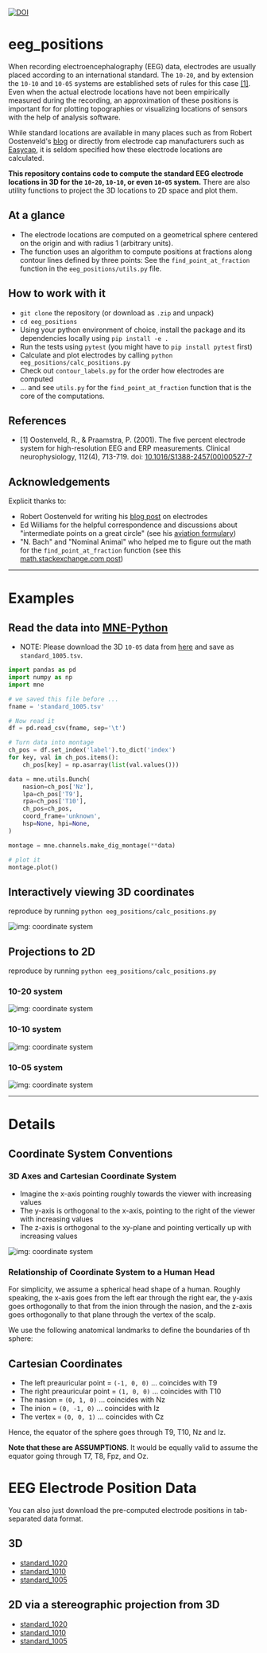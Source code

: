 [![DOI](https://zenodo.org/badge/136149692.svg)](https://zenodo.org/badge/latestdoi/136149692)

# eeg_positions

When recording electroencephalography (EEG) data, electrodes are usually placed
according to an international standard. The `10-20`, and by extension the
`10-10` and `10-05` systems are established sets of rules for this case
[[1]](https://www.biosemi.com/publications/pdf/Oostenveld2001b.pdf). Even when
the actual electrode locations have not been empirically measured during the
recording, an approximation  of these positions is important for for plotting
topographies or visualizing locations of sensors with the help of analysis
software.

While standard locations are available in many places such as from Robert
Oostenveld's [blog](http://robertoostenveld.nl/electrode/) or directly from
electrode cap manufacturers such as [Easycap](https://www.easycap.de/), it is
seldom specified how these electrode locations are calculated.

**This repository contains code to compute the standard EEG electrode locations
in 3D for the `10-20`, `10-10`, or even `10-05` system.** There are also utility
functions to project the 3D locations to 2D space and plot them.

## At a glance

- The electrode locations are computed on a geometrical sphere centered on the
  origin and with radius 1 (arbitrary units).
- The function uses an algorithm to compute positions at fractions along
  contour lines defined by three points: See the `find_point_at_fraction`
  function in the `eeg_positions/utils.py` file.

## How to work with it

- `git clone` the repository (or download as `.zip` and unpack)
- `cd eeg_positions`
- Using your python environment of choice, install the package and its
  dependencies locally using `pip install -e .`
- Run the tests using `pytest` (you might have to `pip install pytest` first)
- Calculate and plot electrodes by calling `python eeg_positions/calc_positions.py`
- Check out `contour_labels.py` for the order how electrodes are computed
- ... and see `utils.py` for the `find_point_at_fraction` function that is the
  core of the computations.

## References

- [1] Oostenveld, R., & Praamstra, P. (2001). The five percent electrode system
  for high-resolution EEG and ERP measurements. Clinical neurophysiology,
  112(4), 713-719. doi:
  [10.1016/S1388-2457(00)00527-7](https://www.biosemi.com/publications/pdf/Oostenveld2001b.pdf)

## Acknowledgements

Explicit thanks to:

- Robert Oostenveld for writing his [blog post](http://robertoostenveld.nl/electrode/)
  on electrodes
- Ed Williams for the helpful correspondence and discussions about
  "intermediate points on a great circle" (see his
  [aviation formulary](http://www.edwilliams.org/avform.htm#Intermediate))
- "N. Bach" and "Nominal Animal" who helped me to figure out the math for
  the `find_point_at_fraction` function (see this
  [math.stackexchange.com post](https://math.stackexchange.com/questions/2800845/find-intermediate-points-on-small-circle-of-a-sphere/2805204#2805204))

---

# Examples

## Read the data into [MNE-Python](https://mne.tools)

- NOTE: Please download the 3D `10-05` data from [here](./data/standard_1005.tsv)
  and save as `standard_1005.tsv`.

```Python
import pandas as pd
import numpy as np
import mne

# we saved this file before ...
fname = 'standard_1005.tsv'

# Now read it
df = pd.read_csv(fname, sep='\t')

# Turn data into montage
ch_pos = df.set_index('label').to_dict('index')
for key, val in ch_pos.items():
    ch_pos[key] = np.asarray(list(val.values()))

data = mne.utils.Bunch(
    nasion=ch_pos['Nz'],
    lpa=ch_pos['T9'],
    rpa=ch_pos['T10'],
    ch_pos=ch_pos,
    coord_frame='unknown',
    hsp=None, hpi=None,
)

montage = mne.channels.make_dig_montage(**data)

# plot it
montage.plot()

```

## Interactively viewing 3D coordinates

reproduce by running `python eeg_positions/calc_positions.py`

![img: coordinate system](./images/3d_view.png)

## Projections to 2D

reproduce by running `python eeg_positions/calc_positions.py`

### 10-20 system
![img: coordinate system](./images/1020.png)

### 10-10 system
![img: coordinate system](./images/1010.png)

### 10-05 system
![img: coordinate system](./images/1005.png)

---

# Details

## Coordinate System Conventions

### 3D Axes and Cartesian Coordinate System

- Imagine the x-axis pointing roughly towards the viewer with increasing values
- The y-axis is orthogonal to the x-axis, pointing to the right of the viewer
  with increasing values
- The z-axis is orthogonal to the xy-plane and pointing vertically up with
  increasing values

![img: coordinate system](./images/coords_cartesian.png)

### Relationship of Coordinate System to a Human Head

For simplicity, we assume a spherical head shape of a human. Roughly speaking,
the x-axis goes from the left ear through the right ear, the y-axis goes
orthogonally to that from the inion through the nasion, and the z-axis goes
orthogonally to that plane through the vertex of the scalp.

We use the following anatomical landmarks to define the boundaries of th
sphere:

## Cartesian Coordinates

- The left preauricular point = `(-1, 0, 0)` ... coincides with T9
- The right preauricular point = `(1, 0, 0)` ... coincides with T10
- The nasion = `(0, 1, 0)` ... coincides with Nz
- The inion = `(0, -1, 0)` ... coincides with Iz
- The vertex = `(0, 0, 1)` ... coincides with Cz

Hence, the equator of the sphere goes through T9, T10, Nz and Iz.

**Note that these are ASSUMPTIONS**. It would be equally valid to assume the
equator going through T7, T8, Fpz, and Oz.

# EEG Electrode Position Data

You can also just download the pre-computed electrode positions in tab-separated
data format.

## 3D

 - [standard_1020](./data/standard_1020.tsv)
 - [standard_1010](./data/standard_1010.tsv)
 - [standard_1005](./data/standard_1005.tsv)

## 2D via a stereographic projection from 3D

- [standard_1020](./data/standard_1020_2D.tsv)
- [standard_1010](./data/standard_1010_2D.tsv)
- [standard_1005](./data/standard_1005_2D.tsv)
